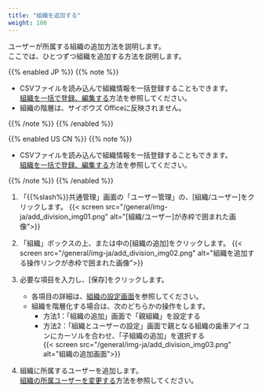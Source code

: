 ```yaml
---
title: "組織を追加する"
weight: 100
---
```

ユーザーが所属する組織の追加方法を説明します。  
ここでは、ひとつずつ組織を追加する方法を説明します。  

{{% enabled JP %}}
{{% note %}}

* CSVファイルを読み込んで組織情報を一括登録することもできます。  
  [組織を一括で登録、編集する](/general/ja/admin/list_useradmin/list_csv/org.html)方法を参照してください。
* 組織の階層は、サイボウズ Officeに反映されません。

{{% /note %}}
{{% /enabled %}}

{{% enabled US CN  %}}
{{% note %}}

* CSVファイルを読み込んで組織情報を一括登録することもできます。  
  [組織を一括で登録、編集する](/general/ja/admin/list_useradmin/list_csv/org.html)方法を参照してください。

{{% /note %}}
{{% /enabled %}}

1. 「{{%slash%}}共通管理」画面の「ユーザー管理」の、[組織/ユーザー]をクリックします。
  {{< screen src="/general/img-ja/add_division_img01.png"  alt="[組織/ユーザー]が赤枠で囲まれた画像">}}

1. 「組織」ボックスの上、または中の[組織の追加]をクリックします。
  {{< screen src="/general/img-ja/add_division_img02.png"  alt="組織を追加する操作リンクが赤枠で囲まれた画像">}}

1. 必要な項目を入力し、[保存]をクリックします。
   * 各項目の詳細は、[組織の設定画面](/general/ja/admin/list_useradmin/list_division/dprmntdetails.html)を参照してください。  
   * 組織を階層化する場合は、次のどちらかの操作をします。
     * 方法1：「組織の追加」画面で「親組織」を設定する
     * 方法2：「組織とユーザーの設定」画面で親となる組織の歯車アイコンにカーソルを合わせ、「子組織の追加」を選択する  
   {{< screen src="/general/img-ja/add_division_img03.png"  alt="組織の追加画面">}}

1. 組織に所属するユーザーを追加します。  
  [組織の所属ユーザーを変更する](/general/ja/admin/list_useradmin/list_division/divuser_set.html)方法を参照してください。  
